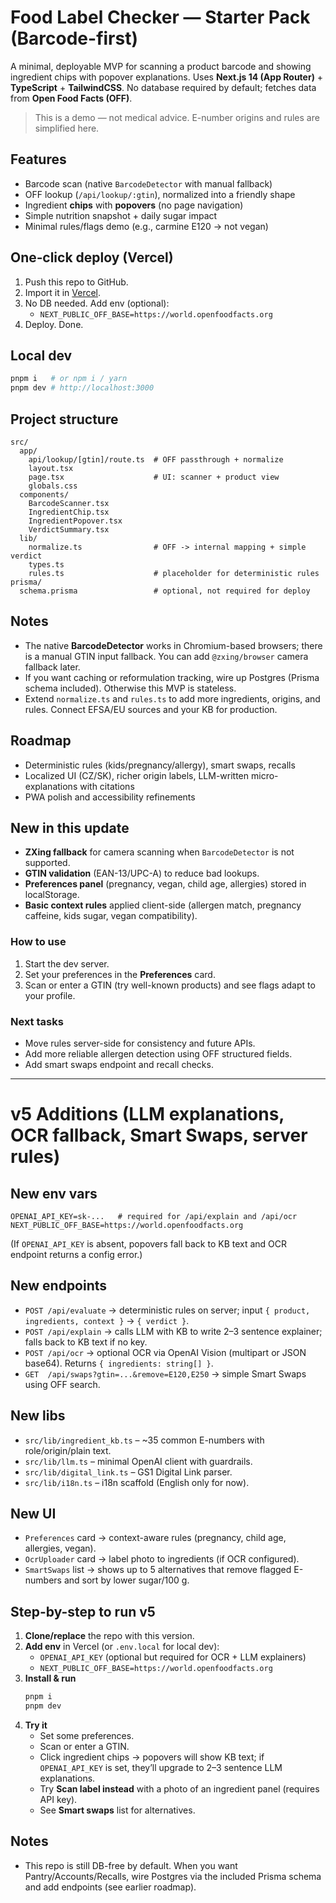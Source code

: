 # Food Label Checker — Starter Pack (Barcode-first)

A minimal, deployable MVP for scanning a product barcode and showing ingredient chips with popover explanations. Uses **Next.js 14 (App Router)** + **TypeScript** + **TailwindCSS**. No database required by default; fetches data from **Open Food Facts (OFF)**.

> This is a demo — not medical advice. E-number origins and rules are simplified here.

## Features
- Barcode scan (native `BarcodeDetector` with manual fallback)
- OFF lookup (`/api/lookup/:gtin`), normalized into a friendly shape
- Ingredient **chips** with **popovers** (no page navigation)
- Simple nutrition snapshot + daily sugar impact
- Minimal rules/flags demo (e.g., carmine E120 -> not vegan)

## One‑click deploy (Vercel)
1. Push this repo to GitHub.
2. Import it in [Vercel](https://vercel.com/new).
3. No DB needed. Add env (optional):  
   - `NEXT_PUBLIC_OFF_BASE=https://world.openfoodfacts.org`
4. Deploy. Done.

## Local dev
```bash
pnpm i   # or npm i / yarn
pnpm dev # http://localhost:3000
```

## Project structure
```
src/
  app/
    api/lookup/[gtin]/route.ts  # OFF passthrough + normalize
    layout.tsx
    page.tsx                    # UI: scanner + product view
    globals.css
  components/
    BarcodeScanner.tsx
    IngredientChip.tsx
    IngredientPopover.tsx
    VerdictSummary.tsx
  lib/
    normalize.ts                # OFF -> internal mapping + simple verdict
    types.ts
    rules.ts                    # placeholder for deterministic rules
prisma/
  schema.prisma                 # optional, not required for deploy
```

## Notes
- The native **BarcodeDetector** works in Chromium-based browsers; there is a manual GTIN input fallback. You can add `@zxing/browser` camera fallback later.
- If you want caching or reformulation tracking, wire up Postgres (Prisma schema included). Otherwise this MVP is stateless.
- Extend `normalize.ts` and `rules.ts` to add more ingredients, origins, and rules. Connect EFSA/EU sources and your KB for production.

## Roadmap
- Deterministic rules (kids/pregnancy/allergy), smart swaps, recalls
- Localized UI (CZ/SK), richer origin labels, LLM-written micro-explanations with citations
- PWA polish and accessibility refinements


## New in this update
- **ZXing fallback** for camera scanning when `BarcodeDetector` is not supported.
- **GTIN validation** (EAN-13/UPC-A) to reduce bad lookups.
- **Preferences panel** (pregnancy, vegan, child age, allergies) stored in localStorage.
- **Basic context rules** applied client-side (allergen match, pregnancy caffeine, kids sugar, vegan compatibility).

### How to use
1. Start the dev server.
2. Set your preferences in the **Preferences** card.
3. Scan or enter a GTIN (try well-known products) and see flags adapt to your profile.

### Next tasks
- Move rules server-side for consistency and future APIs.
- Add more reliable allergen detection using OFF structured fields.
- Add smart swaps endpoint and recall checks.


---

# v5 Additions (LLM explanations, OCR fallback, Smart Swaps, server rules)

## New env vars
```
OPENAI_API_KEY=sk-...   # required for /api/explain and /api/ocr
NEXT_PUBLIC_OFF_BASE=https://world.openfoodfacts.org
```
(If `OPENAI_API_KEY` is absent, popovers fall back to KB text and OCR endpoint returns a config error.)

## New endpoints
- `POST /api/evaluate` → deterministic rules on server; input `{ product, ingredients, context }` → `{ verdict }`.
- `POST /api/explain`  → calls LLM with KB to write 2–3 sentence explainer; falls back to KB text if no key.
- `POST /api/ocr`      → optional OCR via OpenAI Vision (multipart or JSON base64). Returns `{ ingredients: string[] }`.
- `GET  /api/swaps?gtin=...&remove=E120,E250` → simple Smart Swaps using OFF search.

## New libs
- `src/lib/ingredient_kb.ts` – ~35 common E-numbers with role/origin/plain text.
- `src/lib/llm.ts` – minimal OpenAI client with guardrails.
- `src/lib/digital_link.ts` – GS1 Digital Link parser.
- `src/lib/i18n.ts` – i18n scaffold (English only for now).

## New UI
- `Preferences` card → context-aware rules (pregnancy, child age, allergies, vegan).
- `OcrUploader` card → label photo to ingredients (if OCR configured).
- `SmartSwaps` list → shows up to 5 alternatives that remove flagged E-numbers and sort by lower sugar/100 g.

## Step-by-step to run v5
1) **Clone/replace** the repo with this version.
2) **Add env** in Vercel (or `.env.local` for local dev):
   - `OPENAI_API_KEY` (optional but required for OCR + LLM explainers)
   - `NEXT_PUBLIC_OFF_BASE=https://world.openfoodfacts.org`
3) **Install & run**
   ```bash
   pnpm i
   pnpm dev
   ```
4) **Try it**
   - Set some preferences.
   - Scan or enter a GTIN.
   - Click ingredient chips → popovers will show KB text; if `OPENAI_API_KEY` is set, they’ll upgrade to 2–3 sentence LLM explanations.
   - Try **Scan label instead** with a photo of an ingredient panel (requires API key).
   - See **Smart swaps** list for alternatives.

## Notes
- This repo is still DB-free by default. When you want Pantry/Accounts/Recalls, wire Postgres via the included Prisma schema and add endpoints (see earlier roadmap).
